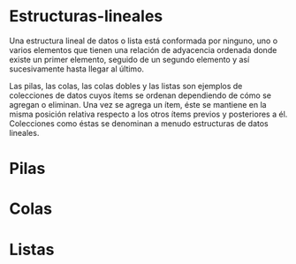# Estructuras-lineales

Una estructura lineal de datos o lista está conformada por ninguno, uno o varios elementos que tienen una relación de adyacencia ordenada donde existe un primer elemento, seguido de un segundo elemento y así sucesivamente hasta llegar al último.

Las pilas, las colas, las colas dobles y las listas son ejemplos de colecciones de datos cuyos ítems se ordenan dependiendo de cómo se agregan o eliminan. Una vez se agrega un ítem, éste se mantiene en la misma posición relativa respecto a los otros ítems previos y posteriores a él. Colecciones como éstas se denominan a menudo estructuras de datos lineales.

# Pilas

# Colas

# Listas
